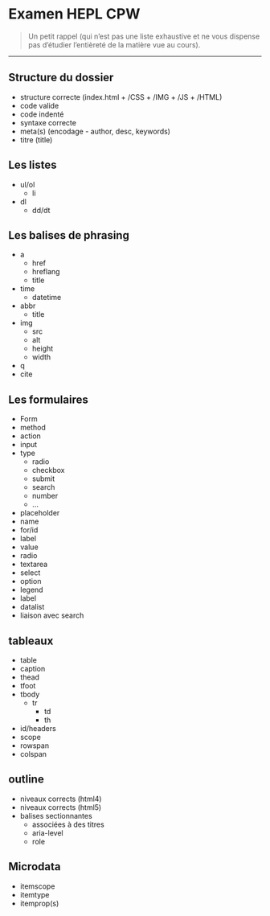 # Examen HEPL CPW

> Un petit rappel (qui n’est pas une liste exhaustive et ne vous dispense pas d’étudier l’entièreté de la matière vue au cours).

* * *

## Structure du dossier
* structure correcte (index.html + /CSS + /IMG + /JS + /HTML)
* code valide
* code indenté
* syntaxe correcte
* meta(s) (encodage - author, desc, keywords)
* titre (title)


## Les listes
* ul/ol
	* li
* dl
	* dd/dt

## Les balises de phrasing
* a
	* href
	* hreflang
	* title
* time
	* datetime
* abbr
	* title
* img
	* src
	* alt
	* height
	* width
* q
* cite

## Les formulaires
* Form
* method
* action
* input
* type
	* radio
	* checkbox
	* submit
	* search
	* number
	* ...
* placeholder
* name
* for/id
* label
* value
* radio
* textarea
* select
* option
* legend
* label
* datalist
* liaison avec search

## tableaux
* table
* caption
* thead
* tfoot
* tbody
	* tr
		* td
		* th
* id/headers
* scope
* rowspan
* colspan

## outline
* niveaux corrects (html4)
* niveaux corrects (html5)
* balises sectionnantes
	* associées à des titres 
	* aria-level
	* role


## Microdata
* itemscope
* itemtype
* itemprop(s)



















